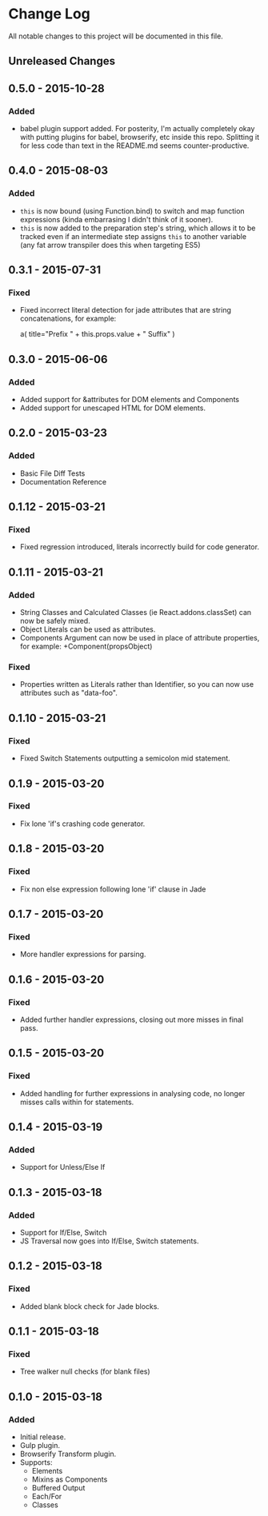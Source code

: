 # Change Log

All notable changes to this project will be documented in this file.

## Unreleased Changes

## 0.5.0 - 2015-10-28
### Added
- babel plugin support added. For posterity, I'm actually completely okay with
  putting plugins for babel, browserify, etc inside this repo. Splitting it
  for less code than text in the README.md seems counter-productive.

## 0.4.0 - 2015-08-03
### Added
- `this` is now bound (using Function.bind) to switch and map function
  expressions (kinda embarrasing I didn't think of it sooner).
- `this` is now added to the preparation step's string, which allows it to be
  tracked even if an intermediate step assigns `this` to another variable (any
  fat arrow transpiler does this when targeting ES5)

## 0.3.1 - 2015-07-31
### Fixed
- Fixed incorrect literal detection for jade attributes that are string
  concatenations, for example:

  a(
    title="Prefix " + this.props.value + " Suffix"
  )

## 0.3.0 - 2015-06-06
### Added
- Added support for &attributes for DOM elements and Components
- Added support for unescaped HTML for DOM elements.

## 0.2.0 - 2015-03-23
### Added
- Basic File Diff Tests
- Documentation Reference

## 0.1.12 - 2015-03-21
### Fixed
- Fixed regression introduced, literals incorrectly build for code generator.

## 0.1.11 - 2015-03-21
### Added
- String Classes and Calculated Classes (ie React.addons.classSet) can now
  be safely mixed.
- Object Literals can be used as attributes.
- Components Argument can now be used in place of attribute properties, for
  example: +Component(propsObject)

### Fixed
- Properties written as Literals rather than Identifier, so you can now use
  attributes such as "data-foo".

## 0.1.10 - 2015-03-21
### Fixed
- Fixed Switch Statements outputting a semicolon mid statement.

## 0.1.9 - 2015-03-20
### Fixed
- Fix lone 'if's crashing code generator.

## 0.1.8 - 2015-03-20
### Fixed
- Fix non else expression following lone 'if' clause in Jade

## 0.1.7 - 2015-03-20
### Fixed
- More handler expressions for parsing.

## 0.1.6 - 2015-03-20
### Fixed
- Added further handler expressions, closing out more misses in final pass.

## 0.1.5 - 2015-03-20
### Fixed
- Added handling for further expressions in analysing code, no longer misses
  calls within for statements.

## 0.1.4 - 2015-03-19
### Added
- Support for Unless/Else If

## 0.1.3 - 2015-03-18
### Added
- Support for If/Else, Switch
- JS Traversal now goes into If/Else, Switch statements.

## 0.1.2 - 2015-03-18
### Fixed
- Added blank block check for Jade blocks.

## 0.1.1 - 2015-03-18
### Fixed
- Tree walker null checks (for blank files)

## 0.1.0 - 2015-03-18
### Added
- Initial release.
- Gulp plugin.
- Browserify Transform plugin.
- Supports:
  - Elements
  - Mixins as Components
  - Buffered Output
  - Each/For
  - Classes
